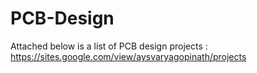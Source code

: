 # PCB-Design
Attached below is a list of PCB design projects :
https://sites.google.com/view/aysvaryagopinath/projects

